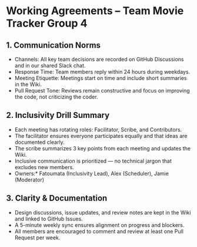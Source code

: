 # Working Agreements – Team Movie Tracker Group 4

## 1. Communication Norms
- Channels: All key team decisions are recorded on GitHub Discussions and in our shared Slack chat.
- Response Time: Team members reply within 24 hours during weekdays.
- Meeting Etiquette: Meetings start on time and include short summaries in the Wiki.
- Pull Request Tone: Reviews remain constructive and focus on improving the code, not criticizing the coder.

## 2. Inclusivity Drill Summary
- Each meeting has rotating roles: Facilitator, Scribe, and Contributors.
- The facilitator ensures everyone participates equally and that ideas are documented clearly.
- The scribe summarizes 3 key points from each meeting and updates the Wiki.
- Inclusive communication is prioritized — no technical jargon that excludes new members.
- Owners:* Fatoumata (Inclusivity Lead), Alex (Scheduler), Jamie (Moderator)

## 3. Clarity & Documentation
- Design discussions, issue updates, and review notes are kept in the Wiki and linked to GitHub Issues.
- A 5-minute weekly sync ensures alignment on progress and blockers.
- All members are encouraged to comment and review at least one Pull Request per week.
